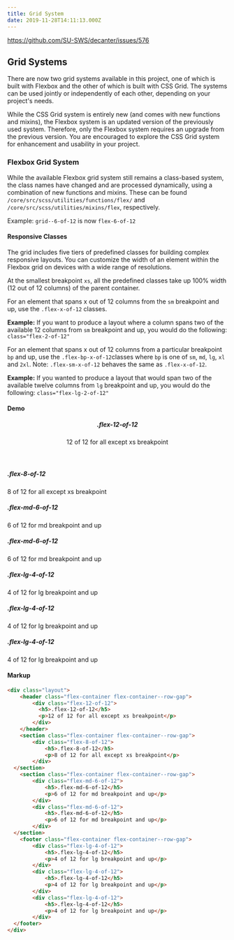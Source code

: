 ```yaml
---
title: Grid System
date: 2019-11-28T14:11:13.000Z
---
```

https://github.com/SU-SWS/decanter/issues/576

## Grid Systems

There are now two grid systems available in this project, one of which is built
with Flexbox and the other of which is built with CSS Grid. The systems can be
used jointly or independently of each other, depending on your project's
needs.

While the CSS Grid system is entirely new (and comes with new functions and mixins),
the Flexbox system is an updated version of the previously used system. Therefore,
only the Flexbox system requires an upgrade from the previous version. You are
encouraged to explore the CSS Grid system for enhancement and usability in your
project.

### Flexbox Grid System

While the available Flexbox grid system still remains a class-based system, the
class names have changed and are processed dynamically, using a combination of new
functions and mixins. These can be found `/core/src/scss/utilities/functions/flex/`
and `/core/src/scss/utilities/mixins/flex`, respectively.

Example: `grid--6-of-12` is now `flex-6-of-12`

#### Responsive Classes

The grid includes five tiers of predefined classes for building complex responsive
layouts. You can customize the width of an element within the Flexbox grid on devices with a wide range of resolutions.

At the smallest breakpoint `xs`, all the predefined classes take up 100% width (12 out of 12 columns) of the parent container.

For an element that spans x out of 12 columns from the `sm` breakpoint and up, use the
`.flex-x-of-12` classes.

**Example:** If you want to produce a layout where a column spans two of the available 12 columns from `sm` breakpoint and up, you would do the following: `class="flex-2-of-12"`

For an element that spans x out of 12 columns from a particular breakpoint `bp` and up, use the `.flex-bp-x-of-12`classes where `bp` is one of `sm`, `md`, `lg`, `xl` and `2xl`. Note: `.flex-sm-x-of-12` behaves the same as `.flex-x-of-12`.

**Example:** If you wanted to produce a layout that would span two of the available
twelve columns from `lg` breakpoint and up, you would do the following: `class="flex-lg-2-of-12"`

#### Demo

<div class="layout">
    <header class="flex-container flex-container--row-gap">
        <div class="flex-12-of-12">
          <h5>.flex-12-of-12</h5>
          <p>12 of 12 for all except xs breakpoint</p>
        </div>
    </header>  
    <section class="flex-container flex-container--row-gap">
        <div class="flex-8-of-12">
            <h5>.flex-8-of-12</h5>
            <p>8 of 12 for all except xs breakpoint</p>
        </div>
  </section>
    <section class="flex-container flex-container--row-gap">
        <div class="flex-md-6-of-12">
            <h5>.flex-md-6-of-12</h5>
            <p>6 of 12 for md breakpoint and up</p>
        </div>
        <div class="flex-md-6-of-12">
            <h5>.flex-md-6-of-12</h5>
            <p>6 of 12 for md breakpoint and up</p>
        </div>
  </section>
    <footer class="flex-container flex-container--row-gap">
        <div class="flex-lg-4-of-12">
            <h5>.flex-lg-4-of-12</h5>
            <p>4 of 12 for lg breakpoint and up</p>
        </div>
        <div class="flex-lg-4-of-12">
            <h5>.flex-lg-4-of-12</h5>
            <p>4 of 12 for lg breakpoint and up</p>
        </div>
        <div class="flex-lg-4-of-12">
            <h5>.flex-lg-4-of-12</h5>
            <p>4 of 12 for lg breakpoint and up</p>
        </div>
  </footer>
</div>

#### Markup
```html
<div class="layout">
    <header class="flex-container flex-container--row-gap">
        <div class="flex-12-of-12">
          <h5>.flex-12-of-12</h5>
          <p>12 of 12 for all except xs breakpoint</p>
        </div>
    </header>  
    <section class="flex-container flex-container--row-gap">
        <div class="flex-8-of-12">
            <h5>.flex-8-of-12</h5>
            <p>8 of 12 for all except xs breakpoint</p>
        </div>
  </section>
    <section class="flex-container flex-container--row-gap">
        <div class="flex-md-6-of-12">
            <h5>.flex-md-6-of-12</h5>
            <p>6 of 12 for md breakpoint and up</p>
        </div>
        <div class="flex-md-6-of-12">
            <h5>.flex-md-6-of-12</h5>
            <p>6 of 12 for md breakpoint and up</p>
        </div>
  </section>
    <footer class="flex-container flex-container--row-gap">
        <div class="flex-lg-4-of-12">
            <h5>.flex-lg-4-of-12</h5>
            <p>4 of 12 for lg breakpoint and up</p>
        </div>
        <div class="flex-lg-4-of-12">
            <h5>.flex-lg-4-of-12</h5>
            <p>4 of 12 for lg breakpoint and up</p>
        </div>
        <div class="flex-lg-4-of-12">
            <h5>.flex-lg-4-of-12</h5>
            <p>4 of 12 for lg breakpoint and up</p>
        </div>
  </footer>
</div>
```
